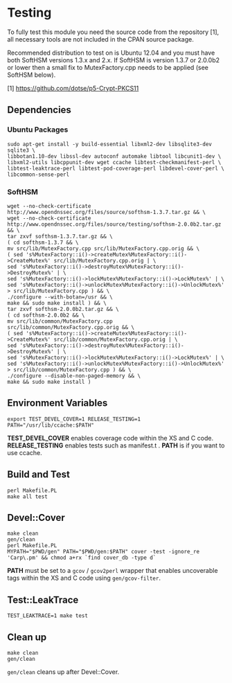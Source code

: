 # Testing

To fully test this module you need the source code from the repository [1], all
necessary tools are not included in the CPAN source package.

Recommended distribution to test on is Ubuntu 12.04 and you must have both
SoftHSM versions 1.3.x and 2.x. If SoftHSM is version 1.3.7 or 2.0.0b2 or lower
then a small fix to MutexFactory.cpp needs to be applied (see SoftHSM below).

[1] https://github.com/dotse/p5-Crypt-PKCS11

## Dependencies

### Ubuntu Packages

```
sudo apt-get install -y build-essential libxml2-dev libsqlite3-dev sqlite3 \
libbotan1.10-dev libssl-dev autoconf automake libtool libcunit1-dev \
libxml2-utils libcppunit-dev wget ccache libtest-checkmanifest-perl \
libtest-leaktrace-perl libtest-pod-coverage-perl libdevel-cover-perl \
libcommon-sense-perl
```

### SoftHSM

```
wget --no-check-certificate http://www.opendnssec.org/files/source/softhsm-1.3.7.tar.gz && \
wget --no-check-certificate http://www.opendnssec.org/files/source/testing/softhsm-2.0.0b2.tar.gz && \
tar zxvf softhsm-1.3.7.tar.gz && \
( cd softhsm-1.3.7 && \
mv src/lib/MutexFactory.cpp src/lib/MutexFactory.cpp.orig && \
( sed 's%MutexFactory::i()->createMutex%MutexFactory::i()->CreateMutex%' src/lib/MutexFactory.cpp.orig | \
sed 's%MutexFactory::i()->destroyMutex%MutexFactory::i()->DestroyMutex%' | \
sed 's%MutexFactory::i()->lockMutex%MutexFactory::i()->LockMutex%' | \
sed 's%MutexFactory::i()->unlockMutex%MutexFactory::i()->UnlockMutex%' > src/lib/MutexFactory.cpp ) && \
./configure --with-botan=/usr && \
make && sudo make install ) && \
tar zxvf softhsm-2.0.0b2.tar.gz && \
( cd softhsm-2.0.0b2 && \
mv src/lib/common/MutexFactory.cpp src/lib/common/MutexFactory.cpp.orig && \
( sed 's%MutexFactory::i()->createMutex%MutexFactory::i()->CreateMutex%' src/lib/common/MutexFactory.cpp.orig | \
sed 's%MutexFactory::i()->destroyMutex%MutexFactory::i()->DestroyMutex%' | \
sed 's%MutexFactory::i()->lockMutex%MutexFactory::i()->LockMutex%' | \
sed 's%MutexFactory::i()->unlockMutex%MutexFactory::i()->UnlockMutex%' > src/lib/common/MutexFactory.cpp ) && \
./configure --disable-non-paged-memory && \
make && sudo make install )
```

## Environment Variables

```
export TEST_DEVEL_COVER=1 RELEASE_TESTING=1 PATH="/usr/lib/ccache:$PATH"
```

**TEST_DEVEL_COVER** enables coverage code within the XS and C code.
**RELEASE_TESTING** enables tests such as manifest.t . **PATH** is if you want
to use ccache.

## Build and Test

```
perl Makefile.PL
make all test
```

## Devel::Cover

```
make clean
gen/clean
perl Makefile.PL
MYPATH="$PWD/gen" PATH="$PWD/gen:$PATH" cover -test -ignore_re 'Carp\.pm' && chmod a+rx `find cover_db -type d`
```

**PATH** must be set to a `gcov` / `gcov2perl` wrapper that enables uncoverable
tags within the XS and C code using `gen/gcov-filter`.

## Test::LeakTrace

```
TEST_LEAKTRACE=1 make test
```

## Clean up

```
make clean
gen/clean
```

`gen/clean` cleans up after Devel::Cover.
